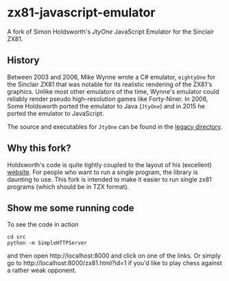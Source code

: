 # zx81-javascript-emulator
A fork of Simon Holdsworth's *JtyOne* JavaScript Emulator for the Sinclair ZX81.

## History
Between 2003 and 2006, Mike Wynne wrote a C# emulator, `eightyOne` for the Sinclair ZX81 that was notable for its realistic rendering of the ZX81's graphics. Unlike most other emulators of the time, Wynne's emulator could reliably render pseudo high-resolution games like Forty-Niner. In 2006, Some Holdsworth ported the emulator to Java (`JtyOne`) and in 2015 he ported the emulator to JavaScript.

The source and executables for `JtyOne` can be found in the [legacy directory](./legacy). 

## Why this fork?
Holdsworth's code is quite tightly coupled to the layout of his (excellent) [website](http://www.zx81stuff.org.uk/). For people who want to run a single program, the library is daunting to use. This fork is intended to make it easier to run single zx81 programs (which should be in TZX format).

## Show me some running code
To see the code in action
```
cd src
python -m SimpleHTTPServer
```

and then open http://localhost:8000 and click on one of the links. Or simply go to http://localhost:8000/zx81.html?id=1 if you'd like to play chess against a rather weak opponent.

